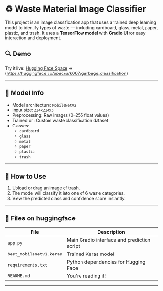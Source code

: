 # ♻️ Waste Material Image Classifier

This project is an image classification app that uses a trained deep learning model to identify types of waste — including cardboard, glass, metal, paper, plastic, and trash. It uses a **TensorFlow model** with **Gradio UI** for easy interaction and deployment.

## 🔍 Demo
Try it live: [Hugging Face Space](https://huggingface.co/spaces/k087/garbage_classification) -> (https://huggingface.co/spaces/k087/garbage_classification)

---

## 🧠 Model Info

- Model architecture: `MobileNetV2`
- Input size: `224x224x3`
- Preprocessing: Raw images (0–255 float values)
- Trained on: Custom waste classification dataset
- Classes:
  - `cardboard`
  - `glass`
  - `metal`
  - `paper`
  - `plastic`
  - `trash`

---

## 🚀 How to Use

1. Upload or drag an image of trash.
2. The model will classify it into one of 6 waste categories.
3. View the predicted class and confidence score instantly.

---

## 📁 Files on huggingface

| File               | Description                                  |
|--------------------|----------------------------------------------|
| `app.py`           | Main Gradio interface and prediction script  |
| `best_mobilenetv2.keras` | Trained Keras model                        |
| `requirements.txt` | Python dependencies for Hugging Face         |
| `README.md`        | You're reading it!                           |

---

